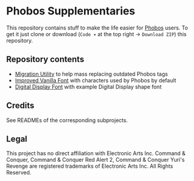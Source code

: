 # Phobos Supplementaries

This repository contains stuff to make the life easier for [Phobos](https://github.com/Phobos-developers/Phobos) users. To get it just clone or download (`Code ▾` at the top right -> `Download ZIP`) this repository.

## Repository contents

- [Migration Utility](MigrationUtility/) to help mass replacing outdated Phobos tags
- [Improved Vanilla Font](ImprovedFont/) with characters used by Phobos by default
- [Digital Display Font](DigitalDiplayFont/) with example Digital Display shape font

## Credits

See READMEs of the corresponding subprojects.

## Legal

This project has no direct affiliation with Electronic Arts Inc. Command & Conquer, Command & Conquer Red Alert 2, Command & Conquer Yuri's Revenge are registered trademarks of Electronic Arts Inc. All Rights Reserved.